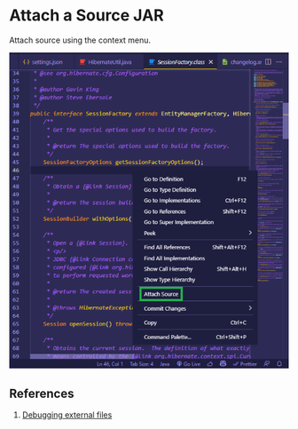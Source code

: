 # Attach a Source JAR

Attach source using the context menu.

![Attach Source](../images/attach-source.png)

## References

1. [Debugging external files](https://code.visualstudio.com/docs/java/java-debugging#_debugging-external-files)
